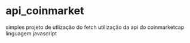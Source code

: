 # api_coinmarket
simples projeto de utlização do fetch
utilização da api do coinmarketcap linguagem javascript 
